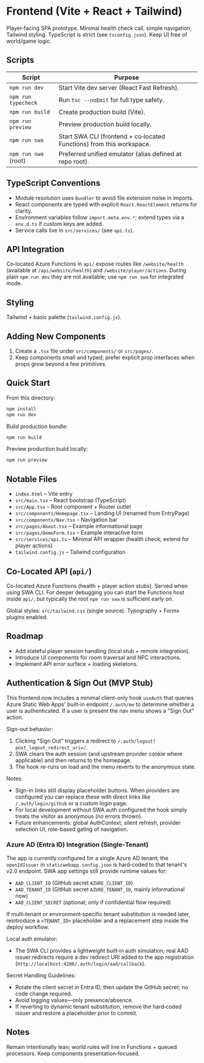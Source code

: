 # Frontend (Vite + React + Tailwind)

Player‑facing SPA prototype. Minimal health check call, simple navigation, Tailwind styling. TypeScript is strict (see `tsconfig.json`). Keep UI free of world/game logic.

## Scripts

| Script               | Purpose                                                              |
| -------------------- | -------------------------------------------------------------------- |
| `npm run dev`        | Start Vite dev server (React Fast Refresh).                          |
| `npm run typecheck`  | Run `tsc --noEmit` for full type safety.                             |
| `npm run build`      | Create production build (Vite).                                      |
| `npm run preview`    | Preview production build locally.                                    |
| `npm run swa`        | Start SWA CLI (frontend + co‑located Functions) from this workspace. |
| `npm run swa` (root) | Preferred unified emulator (alias defined at repo root).             |

## TypeScript Conventions

- Module resolution uses `Bundler` to avoid file extension noise in imports.
- React components are typed with explicit `React.ReactElement` returns for clarity.
- Environment variables follow `import.meta.env.*`; extend types via a `env.d.ts` if custom keys are added.
- Service calls live in `src/services/` (see `api.ts`).

## API Integration

Co‑located Azure Functions in `api/` expose routes like `/website/health` (available at `/api/website/health`) and `/website/player/actions`. During plain `npm run dev` they are not available; use `npm run swa` for integrated mode.

## Styling

Tailwind + basic palette (`tailwind.config.js`).

## Adding New Components

1. Create a `.tsx` file under `src/components/` or `src/pages/`.
2. Keep components small and typed; prefer explicit prop interfaces when props grow beyond a few primitives.

## Quick Start

From this directory:

```bash
npm install
npm run dev
```

Build production bundle:

```bash
npm run build
```

Preview production build locally:

```bash
npm run preview
```

## Notable Files

- `index.html` – Vite entry
- `src/main.tsx` – React bootstrap (TypeScript)
- `src/App.tsx` – Root component + Router outlet
- `src/components/Homepage.tsx` – Landing UI (renamed from EntryPage)
- `src/components/Nav.tsx` – Navigation bar
- `src/pages/About.tsx` – Example informational page
- `src/pages/DemoForm.tsx` – Example interactive form
- `src/services/api.ts` – Minimal API wrapper (health check; extend for player actions)
- `tailwind.config.js` – Tailwind configuration

## Co-Located API (`api/`)

Co-located Azure Functions (health + player action stubs). Served when using SWA CLI. For deeper debugging you can start the Functions host inside `api/`, but typically the root `npm run swa` is sufficient early on.

Global styles: `src/tailwind.css` (single source). Typography + Forms plugins enabled.

## Roadmap

- Add stateful player session handling (local stub + remote integration).
- Introduce UI components for room traversal and NPC interactions.
- Implement API error surface + loading skeletons.

## Authentication & Sign Out (MVP Stub)

This frontend now includes a minimal client-only hook `useAuth` that queries Azure Static Web Apps' built-in endpoint `/.auth/me` to determine whether a user is authenticated. If a user is present the nav menu shows a "Sign Out" action.

Sign-out behavior:

1. Clicking "Sign Out" triggers a redirect to `/.auth/logout?post_logout_redirect_uri=/`.
2. SWA clears the auth session (and upstream provider cookie where applicable) and then returns to the homepage.
3. The hook re-runs on load and the menu reverts to the anonymous state.

Notes:

- Sign-in links still display placeholder buttons. When providers are configured you can replace these with direct links like `/.auth/login/github` or a custom login page.
- For local development without SWA auth configured the hook simply treats the visitor as anonymous (no errors thrown).
- Future enhancements: global AuthContext, silent refresh, provider selection UI, role-based gating of navigation.

### Azure AD (Entra ID) Integration (Single‑Tenant)

The app is currently configured for a single Azure AD tenant; the `openIdIssuer` in `staticwebapp.config.json` is hard‑coded to that tenant's v2.0 endpoint. SWA app settings still provide runtime values for:

- `AAD_CLIENT_ID` (GitHub secret `AZURE_CLIENT_ID`)
- `AAD_TENANT_ID` (GitHub secret `AZURE_TENANT_ID`, mainly informational now)
- `AAD_CLIENT_SECRET` (optional; only if confidential flow required)

If multi‑tenant or environment‑specific tenant substitution is needed later, reintroduce a `<TENANT_ID>` placeholder and a replacement step inside the deploy workflow.

Local auth emulator:

- The SWA CLI provides a lightweight built‑in auth simulation; real AAD issuer redirects require a dev redirect URI added to the app registration (`http://localhost:4280/.auth/login/aad/callback`).

Secret Handling Guidelines:

- Rotate the client secret in Entra ID, then update the GitHub secret; no code change required.
- Avoid logging values—only presence/absence.
- If reverting to dynamic tenant substitution, remove the hard‑coded issuer and restore a placeholder prior to commit.

## Notes

Remain intentionally lean; world rules will live in Functions + queued processors. Keep components presentation‑focused.
